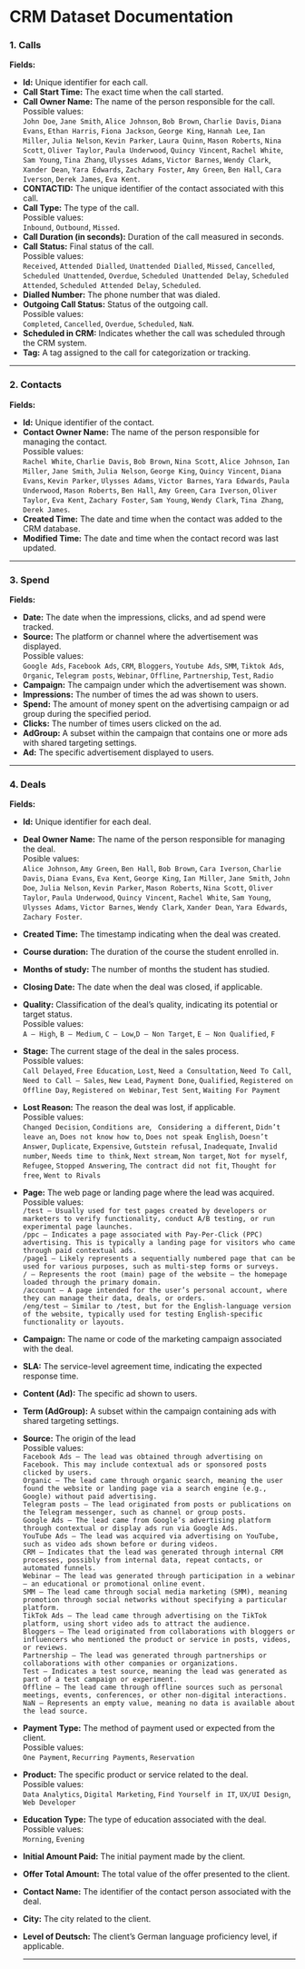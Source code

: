 # CRM Dataset Documentation

### 1. Calls

**Fields:**
- **Id:** Unique identifier for each call.  
- **Call Start Time:** The exact time when the call started.  
- **Call Owner Name:** The name of the person responsible for the call.<br>
Possible values:<br>
`John Doe`, `Jane Smith`, `Alice Johnson`, `Bob Brown`, `Charlie Davis`, `Diana Evans`, `Ethan Harris`, `Fiona Jackson`, `George King`, `Hannah Lee`, `Ian Miller`, `Julia Nelson`, `Kevin Parker`, `Laura Quinn`, `Mason Roberts`, `Nina Scott`, `Oliver Taylor`, `Paula Underwood`, `Quincy Vincent`, `Rachel White`, `Sam Young`, `Tina Zhang`, `Ulysses Adams`, `Victor Barnes`, `Wendy Clark`, `Xander Dean`, `Yara Edwards`, `Zachary Foster`, `Amy Green`, `Ben Hall`, `Cara Iverson`, `Derek James`, `Eva Kent`.  
- **CONTACTID:** The unique identifier of the contact associated with this call.  
- **Call Type:** The type of the call.<br>
  Possible values:<br>
  `Inbound`, `Outbound`, `Missed`.  
- **Call Duration (in seconds):** Duration of the call measured in seconds.  
- **Call Status:** Final status of the call.<br>
  Possible values:<br>
  `Received`, `Attended Dialled`, `Unattended Dialled`, `Missed`, `Cancelled`, `Scheduled Unattended`, `Overdue`, `Scheduled Unattended Delay`, `Scheduled Attended`, `Scheduled Attended Delay`, `Scheduled`.  
- **Dialled Number:** The phone number that was dialed.  
- **Outgoing Call Status:** Status of the outgoing call. <br> 
  Possible values:<br>
  `Completed`, `Cancelled`, `Overdue`, `Scheduled`, `NaN`.  
- **Scheduled in CRM:** Indicates whether the call was scheduled through the CRM system.  
- **Tag:** A tag assigned to the call for categorization or tracking. 

---

### 2. Contacts

**Fields:**
- **Id:** Unique identifier of the contact.
- **Contact Owner Name:** The name of the person responsible for managing the contact.<br>
  Possible values:<br>
  `Rachel White`, `Charlie Davis`, `Bob Brown`, `Nina Scott`, `Alice Johnson`, `Ian Miller`, `Jane Smith`, `Julia Nelson`, `George King`, `Quincy Vincent`, `Diana Evans`, `Kevin Parker`, `Ulysses Adams`, `Victor Barnes`, `Yara Edwards`, `Paula Underwood`, `Mason Roberts`, `Ben Hall`, `Amy Green`, `Cara Iverson`, `Oliver Taylor`, `Eva Kent`, `Zachary Foster`, `Sam Young`, `Wendy Clark`, `Tina Zhang`, `Derek James`.
- **Created Time:** The date and time when the contact was added to the CRM database.
- **Modified Time:** The date and time when the contact record was last updated.
 
---

### 3. Spend

**Fields:**
- **Date:** The date when the impressions, clicks, and ad spend were tracked.
- **Source:** The platform or channel where the advertisement was displayed.<br>
  Possible values:<br>
  `Google Ads`, `Facebook Ads`, `CRM`, `Bloggers`, `Youtube Ads`, `SMM`, `Tiktok Ads`, `Organic`, `Telegram posts`, `Webinar`, `Offline`, `Partnership`, `Test`, `Radio`
- **Campaign:** The campaign under which the advertisement was shown.
- **Impressions:** The number of times the ad was shown to users.
- **Spend:** The amount of money spent on the advertising campaign or ad group during the specified period. 
- **Clicks:** The number of times users clicked on the ad.
- **AdGroup:** A subset within the campaign that contains one or more ads with shared targeting settings.
- **Ad:** The specific advertisement displayed to users.

---

### 4. Deals

**Fields:**
- **Id:** Unique identifier for each deal.
- **Deal Owner Name:** The name of the person responsible for managing the deal.<br>
  Posible values:<br>
  `Alice Johnson`, `Amy Green`, `Ben Hall`, `Bob Brown`, `Cara Iverson`, `Charlie Davis`, `Diana Evans`, `Eva Kent`, `George King`, `Ian Miller`, `Jane Smith`, `John Doe`, `Julia Nelson`, `Kevin Parker`, `Mason Roberts`, `Nina Scott`, `Oliver Taylor`, `Paula Underwood`, `Quincy Vincent`, `Rachel White`, `Sam Young`, `Ulysses Adams`, `Victor Barnes`, `Wendy Clark`, `Xander Dean`, `Yara Edwards`, `Zachary Foster`.
- **Created Time:** The timestamp indicating when the deal was created.
- **Course duration:** The duration of the course the student enrolled in.
- **Months of study:** The number of months the student has studied.
- **Closing Date:** The date when the deal was closed, if applicable.
- **Quality:** Classification of the deal’s quality, indicating its potential or target status.<br>
  Possible values:<br>
  `A – High`, `B – Medium`, `C – Low`,`D – Non Target`, `E – Non Qualified`, `F`
- **Stage:** The current stage of the deal in the sales process.<br>
  Possible values:<br>
  `Call Delayed`, `Free Education`, `Lost`, `Need a Consultation`, `Need To Call`, `Need to Call – Sales`, `New Lead`, `Payment Done`, `Qualified`, `Registered on Offline Day`, `Registered on Webinar`, `Test Sent`, `Waiting For Payment` 
- **Lost Reason:** The reason the deal was lost, if applicable.<br>
  Possible values:<br>
  `Changed Decision`, `Conditions are`, ` Considering a different`, `Didn’t leave an`, `Does not know how to`, `Does not speak English`, `Doesn’t Answer`, `Duplicate`, `Expensive`, `Gutstein refusal`, `Inadequate`, `Invalid number`, `Needs time to think`, `Next stream`, `Non target`, `Not for myself`, `Refugee`, `Stopped Answering`, `The contract did not fit`, `Thought for free`, `Went to Rivals`
- **Page:** The web page or landing page where the lead  was acquired.<br>
  Possible values:<br>
  `/test — Usually used for test pages created by developers or marketers to verify functionality, conduct A/B testing, or run experimental page launches.`<br>
  `/ppc — Indicates a page associated with Pay-Per-Click (PPC) advertising. This is typically a landing page for visitors who came through paid contextual ads.`<br>
  `/page1 — Likely represents a sequentially numbered page that can be used for various purposes, such as multi-step forms or surveys.`<br>
  `/ — Represents the root (main) page of the website — the homepage loaded through the primary domain.`<br>
  `/account — A page intended for the user’s personal account, where they can manage their data, deals, or orders.`<br>
  `/eng/test — Similar to /test, but for the English-language version of the website, typically used for testing English-specific functionality or layouts.`
- **Campaign:** The name or code of the marketing campaign associated with the deal.
- **SLA:** The service-level agreement time, indicating the expected response time.
- **Content (Ad):** The specific ad shown to users.
- **Term (AdGroup):** A subset within the campaign containing ads with shared targeting settings.
- **Source:** The origin of the lead<br>
  Possible values:<br>
  `Facebook Ads — The lead was obtained through advertising on Facebook. This may include contextual ads or sponsored posts clicked by users.`<br>
  `Organic — The lead came through organic search, meaning the user found the website or landing page via a search engine (e.g., Google) without paid advertising.`<br>
  `Telegram posts — The lead originated from posts or publications on the Telegram messenger, such as channel or group posts.`<br>
  `Google Ads — The lead came from Google’s advertising platform through contextual or display ads run via Google Ads.`<br>
  `YouTube Ads — The lead was acquired via advertising on YouTube, such as video ads shown before or during videos.`<br>
  `CRM — Indicates that the lead was generated through internal CRM processes, possibly from internal data, repeat contacts, or automated funnels.`<br>
  `Webinar — The lead was generated through participation in a webinar — an educational or promotional online event.`<br>
  `SMM — The lead came through social media marketing (SMM), meaning promotion through social networks without specifying a particular platform.`<br>
  `TikTok Ads — The lead came through advertising on the TikTok platform, using short video ads to attract the audience.`<br>
  `Bloggers — The lead originated from collaborations with bloggers or influencers who mentioned the product or service in posts, videos, or reviews.`<br>
  `Partnership — The lead was generated through partnerships or collaborations with other companies or organizations.`<br>
  `Test — Indicates a test source, meaning the lead was generated as part of a test campaign or experiment.`<br>
  `Offline — The lead came through offline sources such as personal meetings, events, conferences, or other non-digital interactions.`<br>
  `NaN — Represents an empty value, meaning no data is available about the lead source.`
- **Payment Type:** The method of payment used or expected from the client.<br>
  Possible values:<br>
  `One Payment`, `Recurring Payments`, `Reservation`
- **Product:** The specific product or service related to the deal.<br>
  Possible values:<br>
  `Data Analytics`, `Digital Marketing`, `Find Yourself in IT`, `UX/UI Design`, `Web Developer`
- **Education Type:** The type of education associated with the deal.<br>
  Possible values:<br>
  `Morning`, `Evening`
- **Initial Amount Paid:** The initial payment made by the client.
- **Offer Total Amount:** The total value of the offer presented to the client.
- **Contact Name:** The identifier of the contact person associated with the deal.
- **City:** The city related to the client.
- **Level of Deutsch:** The client’s German language proficiency level, if applicable.

  ---
